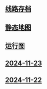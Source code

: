 ## [线路存档](archive)
## [静态地图](20241206_124437.html)
## [运行图](241129/diagram/)
## [2024-11-23](241123)
## [2024-11-22](241122)
